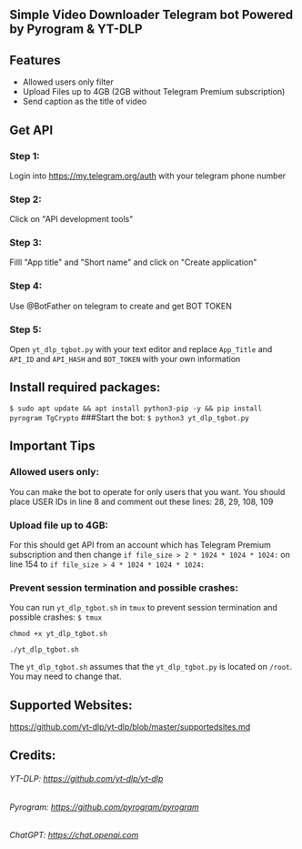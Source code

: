 ## Simple Video Downloader Telegram bot Powered by Pyrogram & YT-DLP

## Features
- Allowed users only filter
- Upload Files up to 4GB (2GB without Telegram Premium subscription)
- Send caption as the title of video

## Get API

### Step 1:
Login into https://my.telegram.org/auth with your telegram phone number
### Step 2:
Click on "API development tools" 
### Step 3:
Filll "App title" and "Short name" and click on "Create application"
### Step 4:
Use @BotFather on telegram to create and get BOT TOKEN
### Step 5:
Open `yt_dlp_tgbot.py` with your text editor and replace `App_Title` and `API_ID` and `API_HASH` and `BOT_TOKEN` with your own information
## Install required packages:
`$ sudo apt update && apt install python3-pip -y && pip install pyrogram TgCrypto`
###Start the bot:
`$ python3 yt_dlp_tgbot.py`

## Important Tips

### Allowed users only:
You can make the bot to operate for only users that you want. You should place USER IDs in line 8 and comment out these lines: 28, 29, 108, 109
### Upload file up to 4GB:
For this should get API from an account which has Telegram Premium subscription and then change `if file_size > 2 * 1024 * 1024 * 1024:` on line 154 to `if file_size > 4 * 1024 * 1024 * 1024:`
### Prevent session termination and possible crashes:
You can run `yt_dlp_tgbot.sh` in `tmux` to prevent session termination and possible crashes:
`$ tmux`

`chmod +x yt_dlp_tgbot.sh`

`./yt_dlp_tgbot.sh`

The `yt_dlp_tgbot.sh` assumes that the  `yt_dlp_tgbot.py` is located on `/root`. You may need to change that.

## Supported Websites:
https://github.com/yt-dlp/yt-dlp/blob/master/supportedsites.md
## Credits:
###### YT-DLP: https://github.com/yt-dlp/yt-dlp
###### Pyrogram: https://github.com/pyrogram/pyrogram
###### ChatGPT: https://chat.openai.com
